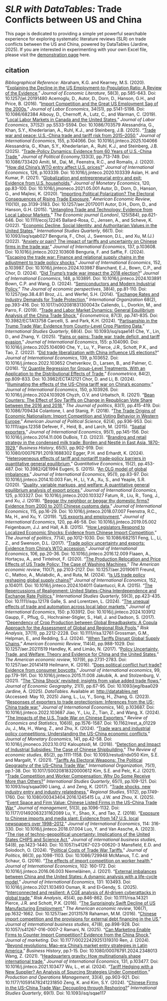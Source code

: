 # <em>SLR with DataTables:</em> Trade Conflicts between US and China
This page is dedicated to providing a simple yet powerful searchable experience for exploring systematic literature reviews (SLR) on trade conflicts between the US and China, powered by DataTables (Jardine, 2025).  If you are interested in experimenting with your own Excel file, please visit the <a href="/slr/datatables" target="_blank" rel="noopener noreferrer">demonstration page</a> here.

## citation
<em>Bibliographical Reference:</em>
Abraham, K.G. and Kearney, M.S.  (2020).  “<a class="analytic-link" href="pdf/Explaining the Decline in the US Employment-to-Population Ratio A Review of the Evidence.pdf" target="_blank" rel="noopener noreferrer">Explaining the Decline in the US Employment-to-Population Ratio: A Review of the Evidence,</a>”  <em>Journal of Economic Literature</em>, 58(3), pp.585-643.  Doi: 10.1257/jel.20191480
Acemoglu, D., Autor, D., Dorn, D., Hanson, G.H., and Price, B.  (2016).  “<a class="analytic-link" href="pdf/Import Competition and the Great US Employment Sag of the 2000s.pdf" target="_blank" rel="noopener noreferrer">Import Competition and the Great US Employment Sag of the 2000s,</a>”  <em>Journal of Labor Economics</em>, 34(S1), pp.S141-S198.  Doi: 10.1086/682384
Albouy, D., Chernoff, A., Lutz, C., and Warman, C.  (2019).  “<a class="analytic-link" href="pdf/Local Labor Markets in Canada and the United States.pdf" target="_blank" rel="noopener noreferrer">Local Labor Markets in Canada and the United States,</a>”  <em>Journal of Labor Economics</em>, 37(S2): pp.S533-S594.  Doi: 10.1086/703579
Alessandria, G., Khan, S.Y., Khederlarian, A., Ruhl, K.J., and Steinberg, J.B.  (2025).  “<a class="analytic-link" href="pdf/Trade war and peace U.S.-China trade and tariff risk from 2015–2050.pdf" target="_blank" rel="noopener noreferrer">Trade war and peace: U.S.-China trade and tariff risk from 2015–2050,</a>”  <em>Journal of International Economics</em>, 155, p.104066.  Doi: 10.1016/j.jinteco.2025.104066
Alessandria, G., Khan, S.Y., Khederlarian, A., Ruhl, K.J., and Steinberg, J.B.  (2025).  “<a class="analytic-link" href="pdf/Trade-Policy Dynamics Evidence from 60 Years of U.S.-China Trade May 2024.pdf" target="_blank" rel="noopener noreferrer">Trade-Policy Dynamics: Evidence from 60 Years of U.S.-China Trade,</a>”  <em>Journal of Political Economy</em>,133(3), pp.713-749.  Doi: 10.1086/733420
Amiti, M., Dai, M., Feenstra, R.C., and Romalis, J.  (2020).  “<a class="analytic-link" href="pdf/How did China's WTO entry affect U.S. prices.pdf" target="_blank" rel="noopener noreferrer">How did China’s WTO entry affect U.S. prices?</a>”  <em>Journal of International Economics</em>, 126, p.103339.  Doi: 10.1016/j.jinteco.2020.103339
Aslan, H. and Kumar, P.  (2021).  “<a class="analytic-link" href="pdf/Globalization and entrepreneurial entry and exit Evidence from U.S. households.pdf" target="_blank" rel="noopener noreferrer">Globalization and entrepreneurial entry and exit: Evidence from U.S. households,</a>”  <em>Journal of Monetary Economics</em>, 120, pp.83-100.  Doi: 10.1016/j.jmoneco.2021.05.001
Autor, D., Dorn, D., Hanson, G., and Majlesi, K.  (2020).  “<a class="analytic-link" href="pdf/Importing Political Polarization The Electoral Consequences of Rising Trade Exposure.pdf" target="_blank" rel="noopener noreferrer">Importing Political Polarization? The Electoral Consequences of Rising Trade Exposure,</a>”  <em>American Economic Review</em>, 110(10), pp.3139-3183.  Doi: 10.1257/aer.20170011
Autor, D.H., Dorn, D., and Hanson, G.H.  (2015).  “<a class="analytic-link" href="pdf/Untangling Trade and Technology Evidence from Local Labour Markets.pdf" target="_blank" rel="noopener noreferrer">Untangling Trade and Technology: Evidence from Local Labour Markets,</a>”  <em>The Economic journal (London)</em>, 125(584), pp.621-646.  Doi: 10.1111/ecoj.12245
Ballard-Rosa, C., Jensen, A., and Scheve, K.  (2022).  “<a class="analytic-link" href="pdf/Economic Decline, Social Identity, and Authoritarian Values in the United States.pdf" target="_blank" rel="noopener noreferrer">Economic Decline, Social Identity, and Authoritarian Values in the United States,</a>”  <em>International Studies Quarterly</em>, 66(1).  Doi: 10.1093/isq/sqab027
Benguria, F., Choi, J., Swenson, D.L., and Xu, M.(J.)  (2022).  “<a class="analytic-link" href="pdf/Anxiety or pain The impact of tariffs and uncertainty on Chinese firms in the trade war.pdf" target="_blank" rel="noopener noreferrer">Anxiety or pain? The impact of tariffs and uncertainty on Chinese firms in the trade war,</a>”  <em>Journal of International Economics</em>, 137, p.103608.  Doi: 10.1016/j.jinteco.2022.103608
Benguria, F. and Saffie, F.  (2024).  “<a class="analytic-link" href="pdf/Escaping the trade war Finance and relational supply chains in the adjustment to trade policy shocks.pdf" target="_blank" rel="noopener noreferrer">Escaping the trade war: Finance and relational supply chains in the adjustment to trade policy shocks,</a>”  <em>Journal of International Economics</em>, 152, p.103987.  Doi: 10.1016/j.jinteco.2024.103987
Blanchard, E.J., Bown, C.P., and Chor, D.  (2024).  “<a class="analytic-link" href="pdf/Did Trump’s trade war impact the 2018 election.pdf" target="_blank" rel="noopener noreferrer">Did Trump’s trade war impact the 2018 election?</a>”  <em>Journal of International Economics</em>, 148, p.103891.  Doi: 10.1016/j.jinteco.2024.103891
Bown, C.P. and Wang, D.  (2024).  “<a class="analytic-link" href="pdf/Semiconductors and Modern Industrial Policy.pdf" target="_blank" rel="noopener noreferrer">Semiconductors and Modern Industrial Policy,</a>”  <em>The Journal of economic perspectives</em>, 38(4), pp.81-110.  Doi: 10.1257/jep.38.4.81
Broz, J.L. and Werfel, S.H.  (2014).  “<a class="analytic-link" href="pdf/Exchange Rates and Industry Demands for Trade Protection.pdf" target="_blank" rel="noopener noreferrer">Exchange Rates and Industry Demands for Trade Protection,</a>”  <em>International Organization</em> 68(2), pp.393-416.  Doi: 10.1017/s002081831300043x
Caliendo, L., Dvorkin, M., and Parro, F.  (2019).  “<a class="analytic-link" href="pdf/Trade and Labor Market Dynamics General Equilibrium Analysis of the China Trade Shock.pdf" target="_blank" rel="noopener noreferrer">Trade and Labor Market Dynamics: General Equilibrium Analysis of the China Trade Shock,</a>”  <em>Econometrica</em>, 87(3), pp.741-835.  Doi: 10.3982/ECTA13758
Carcelli, S. and Park, K.H. (2024).  “<a class="analytic-link" href="pdf/Partisanship in the Trump Trade War Evidence from County-Level Crop Planting Data.pdf" target="_blank" rel="noopener noreferrer">Partisanship in the Trump Trade War: Evidence from County-Level Crop Planting Data,</a>”  <em>International Studies Quarterly</em>, 68(4).  Doi: 10.1093/isq/sqae141
Che, Y., Lin, D., and Zhang, Y.  (2025).  “<a class="analytic-link" href="pdf/Pains or gains Trade war, trade deficit, and tariff evasion.pdf" target="_blank" rel="noopener noreferrer">Pains or gains: Trade war, trade deficit, and tariff evasion,</a>”  <em>Journal of International Economics</em>, 155: p.104090.  Doi: 10.1016/j.jinteco.2025.104090
Che, Y., Lu, Y., Pierce, J.R., Schott, P.K., and Tao, Z.  (2022).  “<a class="analytic-link" href="pdf/Did trade liberalization with China influence US elections.pdf" target="_blank" rel="noopener noreferrer">Did trade liberalization with China influence US elections?</a>”  <em>Journal of International Economics</em>, 139, p.103652.  Doi: 10.1016/j.jinteco.2022.103652
Chetverikov, D., Larsen, B., and Palmer, C.  (2016).  “<a class="analytic-link" href="pdf/IV Quantile Regression for Group-Level Treatments, With an Application to the Distributional Effects of Trade.pdf" target="_blank" rel="noopener noreferrer">IV Quantile Regression for Group-Level Treatments, With an Application to the Distributional Effects of Trade,</a>”  <em>Econometrica</em>, 84(2), pp.809-833.  Doi: 10.3982/ECTA12121
Chor, D. and Li, B.  (2024).  “<a class="analytic-link" href="pdf/Illuminating the effects of the US-China tariff war on China's economy.pdf" target="_blank" rel="noopener noreferrer">Illuminating the effects of the US-China tariff war on China’s economy,</a>”  <em>Journal of International Economics</em>, 150, p.103926.  Doi: 10.1016/j.jinteco.2024.103926
Chyzh, O.V. and Urbatsch, R.  (2021).  “<a class="analytic-link" href="pdf/Bean Counters The Effect of Soy Tariffs on Change in Republican Vote Share between the 2016 and 2018 .pdf" target="_blank" rel="noopener noreferrer">Bean Counters: The Effect of Soy Tariffs on Change in Republican Vote Share between the 2016 and 2018,</a>”  <em>The Journal of politics</em>, 83(1), pp.415-419.  Doi: 10.1086/709434
Colantone, I. and Stanig, P.  (2018).  “<a class="analytic-link" href="pdf/The Trade Origins of Economic Nationalism Import Competition and Voting Behavior in Western Europe.pdf" target="_blank" rel="noopener noreferrer">The Trade Origins of Economic Nationalism: Import Competition and Voting Behavior in Western Europe,</a>”  <em>American Journal of Political Science</em>, 62(4), pp.936-953.  Doi: 10.1111/ajps.12358
Defever, F., Heid, B., and Larch, M.  (2015).  “<a class="analytic-link" href="pdf/Spatial exporters.pdf" target="_blank" rel="noopener noreferrer">Spatial exporters,</a>”  <em>Journal of International Economics</em>, 95(1), pp.145-156.  Doi: 10.1016/j.jinteco.2014.11.006
DuBois, T.D.  (2023).  “<a class="analytic-link" href="pdf/Branding and retail strategy in the condensed milk trade Borden and Nestlé in East Asia, 1870-1929.pdf" target="_blank" rel="noopener noreferrer">Branding and retail strategy in the condensed milk trade: Borden and Nestlé in East Asia, 1870-1929,</a>”  <em>Business History</em>, 65(5), pp.902-919.  Doi: 10.1080/00076791.2019.1688302
Egger, P.H. and Erhardt, K.  (2024).  “<a class="analytic-link" href="pdf/Heterogeneous effects of tariff and nontariff trade‐policy barriers in quantitative general equilibrium.pdf" target="_blank" rel="noopener noreferrer">Heterogeneous effects of tariff and nontariff trade‐policy barriers in quantitative general equilibrium,</a>”  <em>Quantitative Economics</em>, 15(2), pp.453-487.  Doi: 10.3982/QE1994
Eugeni, S. (2015).  “<a class="analytic-link" href="pdf/An OLG model of global imbalances.pdf" target="_blank" rel="noopener noreferrer">An OLG model of global imbalances,</a>”  <em>Journal of International Economics</em>, 95(1), pp.83-97.  Doi: 10.1016/j.jinteco.2014.10.003
Fan, H., Li, Y.A., Xu, S., and Yeaple, S.R.  (2020).  “<a class="analytic-link" href="pdf/Quality, variable markups, and welfare A quantitative general equilibrium analysis of export prices.pdf" target="_blank" rel="noopener noreferrer">Quality, variable markups, and welfare: A quantitative general equilibrium analysis of export prices,</a>”  <em>Journal of International Economics</em>, 125, p.103327.  Doi: 10.1016/j.jinteco.2020.103327
Fatum, R., Liu, R., Tong, J., and Xu, J.  (2018).  “<a class="analytic-link" href="pdf/Beggar thy neighbor or beggar thy domestic firms Evidence from 2000 to 2011 Chinese customs data.pdf" target="_blank" rel="noopener noreferrer">Beggar thy neighbor or beggar thy domestic firms? Evidence from 2000 to 2011 Chinese customs data,</a>”  <em>Journal of International Economics</em>, 115, pp.16-29.  Doi: 10.1016/j.jinteco.2018.07.007
Feenstra, R.C., Ma, H., and Xu, Y.  (2019).  “<a class="analytic-link" href="pdf/US exports and employment.pdf" target="_blank" rel="noopener noreferrer">US exports and employment,</a>”  <em>Journal of International Economics</em>, 120, pp.46-58.  Doi: 10.1016/j.jinteco.2019.05.002
Feigenbaum, J.J. and Hall, A.B.  (2015).  “<a class="analytic-link" href="pdf/How Legislators Respond to Localized Economic Shocks Evidence from Chinese Import Competition.pdf" target="_blank" rel="noopener noreferrer">How Legislators Respond to Localized Economic Shocks: Evidence from Chinese Import Competition,</a>”  <em>The Journal of politics</em>, 77(4), pp.1012-1030.  Doi: 10.1086/682151
Feng, L., Li, Z., and Swenson, D.L.  (2017).  “<a class="analytic-link" href="pdf/Trade policy uncertainty and exports Evidence from China's WTO accession.pdf" target="_blank" rel="noopener noreferrer">Trade policy uncertainty and exports: Evidence from China’s WTO accession,</a>”  <em>Journal of International Economics</em>, 106, pp.20-36.  Doi: 10.1016/j.jinteco.2016.12.009
Flaaen, A., Hortaçsu, A., and Tintelnot, F.  (2020).  “<a class="analytic-link" href="pdf/The Production Relocation and Price Effects of US Trade Policy The Case of Washing Machines.pdf" target="_blank" rel="noopener noreferrer">The Production Relocation and Price Effects of US Trade Policy: The Case of Washing Machines,</a>”  <em>The American economic review</em>, 110(7), pp.2103-2127.  Doi: 10.1257/aer.20190611
Freund, C., Mattoo, A., Mulabdic, A., and Ruta, M.  (2024).  “<a class="analytic-link" href="pdf/Is US trade policy reshaping global supply chains.pdf" target="_blank" rel="noopener noreferrer">Is US trade policy reshaping global supply chains?</a>”  <em>Journal of International Economics</em>, 152, p.104011.  Doi: 10.1016/j.jinteco.2024.104011
Galantucci, R.A.  (2015).  “<a class="analytic-link" href="pdf/The Repercussions of Realignment United States-China Interdependence and Exchange Rate Politics.pdf" target="_blank" rel="noopener noreferrer">The Repercussions of Realignment: United States-China Interdependence and Exchange Rate Politics,</a>”  <em>International Studies Quarterly</em>, 59(3), pp.423-435.  Doi: 10.1111/isqu.12178
Galle, S. and Lorentzen, L.  (2024).  “<a class="analytic-link" href="pdf/The unequal effects of trade and automation across local labor markets.pdf" target="_blank" rel="noopener noreferrer">The unequal effects of trade and automation across local labor markets,</a>”  <em>Journal of International Economics</em>, 150: p.103912.  Doi: 10.1016/j.jinteco.2024.103912
Gaupp, F., Pflug, G., Hochrainer‐Stigler, S., Hall, J. and Dadson, S.  (2017).  “<a class="analytic-link" href="pdf/Dependency of Crop Production between Global Breadbaskets A Copula Approach for the Assessment of Global and Regional Risk Pools.pdf" target="_blank" rel="noopener noreferrer">Dependency of Crop Production between Global Breadbaskets: A Copula Approach for the Assessment of Global and Regional Risk Pools,</a>”  <em>Risk Analysis</em>, 37(11), pp.2212-2228.  Doi: 10.1111/risa.12761
Grossman, G.M., Helpman, E., and Redding, S.J.  (2024).  “<a class="analytic-link" href="pdf/When Tariffs Disrupt Global Supply Chains.pdf" target="_blank" rel="noopener noreferrer">When Tariffs Disrupt Global Supply Chains,</a>”  <em>American Economic Review</em>, 114(4), pp.988-1029.  Doi: 10.1257/aer.20211519
Handley, K. and Limão, N.  (2017).  “<a class="analytic-link" href="pdf/Policy Uncertainty, Trade, and Welfare Theory and Evidence for China and the United States.pdf" target="_blank" rel="noopener noreferrer">Policy Uncertainty, Trade, and Welfare: Theory and Evidence for China and the United States,</a>”  <em>The American economic review</em>, 107(9), pp.2731-2783.  Doi: 10.1257/aer.20141419
Heilmann, K.  (2016).  “<a class="analytic-link" href="pdf/Does political conflict hurt trade Evidence from consumer boycotts.pdf" target="_blank" rel="noopener noreferrer">Does political conflict hurt trade? Evidence from consumer boycotts,</a>”  <em>Journal of international economics</em>, 99, pp.179-191.  Doi: 10.1016/j.jinteco.2015.11.008
Jakubik, A. and Stolzenburg, V.  (2021).  “<a class="analytic-link" href="pdf/The ‘China Shock’ revisited insights from value added trade flows.pdf" target="_blank" rel="noopener noreferrer">The ‘China Shock’ revisited: insights from value added trade flows,</a>”  <em>Journal of Economic Geography</em>, 21(1), pp.67-95.  Doi: 10.1093/jeg/lbaa029
Jardine, A.  (2025).  <em>DataTables.</em>  Available at: <a class="analytic-link" href="http://datatables.net" target="_blank" rel="noopener noreferrer">http://datatables.net</a> (Accessed: May 10, 2025)
Jiang, L., Lu, Y., Song, H., Zhang, G.  (2023).  “<a class="analytic-link" href="pdf/Responses of exporters to trade protectionism Inferences from the US-China trade war.pdf" target="_blank" rel="noopener noreferrer">Responses of exporters to trade protectionism: Inferences from the US-China trade war,</a>”  <em>Journal of International Economics</em>, 140, p.103687.  Doi: 10.1016/j.jinteco.2022.103687
Jiao, Y., Liu, Z., Tian, Z., and Wang, X.  (2024).  “<a class="analytic-link" href="pdf/The Impacts of the U.S. Trade War on Chinese Exporters.pdf" target="_blank" rel="noopener noreferrer">The Impacts of the U.S. Trade War on Chinese Exporters,</a>”  <em>Review of Economics and Statistics</em>, 106(6), pp.1576-1587.  Doi: 10.1162/rest_a_01229
Ju, J., Ma, H., Wang, Z., and Zhu, X.  (2024).  “<a class="analytic-link" href="pdf/Trade wars and industrial policy competitions Understanding the US-China economic conflicts.pdf" target="_blank" rel="noopener noreferrer">Trade wars and industrial policy competitions: Understanding the US-China economic conflicts,</a>”  <em>Journal of Monetary Economics</em>, 141, pp.42-58.  Doi: 10.1016/j.jmoneco.2023.10.012
Kalouptsidi, M.  (2018).  “<a class="analytic-link" href="pdf/Detection and Impact of Industrial Subsidies The Case of Chinese Shipbuilding.pdf" target="_blank" rel="noopener noreferrer">Detection and Impact of Industrial Subsidies: The Case of Chinese Shipbuilding,</a>”  <em>The Review of economic studies</em>, 85(2), pp.1111-1158.  Doi: 10.1093/restud/rdx050
Kim, S.E. and Margalit, Y.  (2021).  “<a class="analytic-link" href="pdf/Tariffs As Electoral Weapons The Political Geography of the US-China Trade War.pdf" target="_blank" rel="noopener noreferrer">Tariffs As Electoral Weapons: The Political Geography of the US–China Trade War,</a>”  <em>International Organization</em>, 75(1), pp.1-38.  Doi: 10.1017/S0020818320000612
Kim, S.E. and Pelc, K.J.  (2021).  “<a class="analytic-link" href="pdf/Trade Competition and Worker Compensation Why Do Some Receive More than Others?.pdf" target="_blank" rel="noopener noreferrer">Trade Competition and Worker Compensation: Why Do Some Receive More than Others?</a>”  <em>International Studies Quarterly</em>, 65(1), pp.109-121.  Doi: 10.1093/isq/sqaa090
Liang, J. and Zeng, K.  (2017).  “<a class="analytic-link" href="pdf/Trade shocks  new industry entry and industry relatedness.pdf" target="_blank" rel="noopener noreferrer">Trade shocks, new industry entry and industry relatedness,</a>”  <em>Regional Studies</em>, 51(12), pp.1749-1760.  Doi: 10.1080/00343404.2016.1245415
Lu, J.W. and Zhou, X.  (2025).  “<a class="analytic-link" href="pdf/Event Space and Firm Value Chinese Listed Firms in the US–China Trade War.pdf" target="_blank" rel="noopener noreferrer">Event Space and Firm Value: Chinese Listed Firms in the US–China Trade War,</a>”  <em>Journal of management</em>, 51(3), pp.1096-1132.  Doi: 10.1177/01492063231162089
Lu, Y., Shao, X., and Tao, Z.  (2018).  “<a class="analytic-link" href="pdf/Exposure to Chinese imports and media slant Evidence from 147 U.S. local newspapers over 1998–2012.pdf" target="_blank" rel="noopener noreferrer">Exposure to Chinese imports and media slant: Evidence from 147 U.S. local newspapers over 1998–2012,</a>”  <em>Journal of International Economics</em>, 114: 316-330.  Doi: 10.1016/j.jinteco.2018.07.004
Luo, Y. and Van Assche, A.  (2023).  “<a class="analytic-link" href="pdf/The rise of techno-geopolitical uncertainty Implications of the United States CHIPS and Science Act The rise of techno-geopolitical uncertainty.pdf" target="_blank" rel="noopener noreferrer">The rise of techno-geopolitical uncertainty: Implications of the United States CHIPS and Science Act,</a>”  <em>Journal of international business studies</em>, 54(8), pp.1423-1440.  Doi: 10.1057/s41267-023-00620-3
Mansfield, E.D. and Solodoch, O.  (2024).  “<a class="analytic-link" href="pdf/Political Costs of Trade War Tariffs.pdf" target="_blank" rel="noopener noreferrer">Political Costs of Trade War Tariffs,</a>”  <em>Journal of Politics</em>, 86(3), pp.1098-1103.  Doi: 10.1086/729948
McManus, T.C. and Schaur, G.  (2016).  “<a class="analytic-link" href="pdf/The effects of import competition on worker health.pdf" target="_blank" rel="noopener noreferrer">The effects of import competition on worker health,</a>”  <em>Journal of International Economics</em>, 102: 160-172.  Doi: 10.1016/j.jinteco.2016.06.003
Niemeläinen, J.  (2021).  “<a class="analytic-link" href="pdf/External imbalances between China and the United States A dynamic analysis with a life-cycle model.pdf" target="_blank" rel="noopener noreferrer">External imbalances between China and the United States: A dynamic analysis with a life-cycle model,</a>”  <em>Journal of International Economics</em>, 131: 103493.  Doi: 10.1016/j.jinteco.2021.103493
Osman, R. and El‐Gendy, S.  (2025).  “<a class="analytic-link" href="pdf/Interconnected and resilient A CGE analysis of AI‐driven cyberattacks in global trade.pdf" target="_blank" rel="noopener noreferrer">Interconnected and resilient: A CGE analysis of AI‐driven cyberattacks in global trade,</a>”  <em>Risk Analysis</em>, 45(4), pp.846-862.  Doi: 10.1111/risa.14321
Pierce, J.R. and Schott, P.K.  (2016).  “<a class="analytic-link" href="pdf/The Surprisingly Swift Decline of US Manufacturing Employment.pdf" target="_blank" rel="noopener noreferrer">The Surprisingly Swift Decline of US Manufacturing Employment,</a>”  <em>The American economic review</em>, 106(7), pp.1632-1662.  Doi: 10.1257/aer.20131578
Rahaman, M.M.  (2016).  “<a class="analytic-link" href="pdf/Chinese import competition and the provisions for external debt financing in the US.pdf" target="_blank" rel="noopener noreferrer">Chinese import competition and the provisions for external debt financing in the US,</a>”  <em>Journal of international business studies</em>, 47(8), pp.898-928.  Doi: 10.1057/s41267-016-0007-2
Ramani, N.  (2025).  “<a class="analytic-link" href="pdf/Can Marketing Enable Firms to Counter Import Competition Evidence from the China Shock.pdf" target="_blank" rel="noopener noreferrer">Can Marketing Enable Firms to Counter Import Competition? Evidence from the China Shock,</a>”  <em>Journal of marketing</em>.  Doi: 10.1177/00222429251319310
Ren, J.  (2024).  “<a class="analytic-link" href="pdf/Beyond revolutions Mao-era China’s market entry strategies in Latin America.pdf" target="_blank" rel="noopener noreferrer">Beyond revolutions: Mao-era China’s market entry strategies in Latin America,</a>”  <em>Business History</em>, pp.1-15.  Doi: 10.1080/00076791.2024.2348013
Wang, Z.  (2021).  “<a class="analytic-link" href="pdf/Headquarters gravity How multinationals shape international trade.pdf" target="_blank" rel="noopener noreferrer">Headquarters gravity: How multinationals shape international trade,</a>”  <em>Journal of International Economics</em>, 131, p.103477.  Doi: 10.1016/j.jinteco.2021.103477
Wu, L., et al. (2024).  “<a class="analytic-link" href="pdf/Tariff Hedging with a New Supplier An Analysis of Sourcing Strategies Under Competition.pdf" target="_blank" rel="noopener noreferrer">Tariff Hedging with a New Supplier? An Analysis of Sourcing Strategies Under Competition,</a>”  <em>Production and Operations Management</em>, 33(4), pp.903-921.  Doi: 10.1177/10591478241231850
Zeng, K. and Kim, S.Y.  (2024).  “<a class="analytic-link" href="pdf/Chinese Firms in the US–China Trade War Decoupling through Reshoring.pdf" target="_blank" rel="noopener noreferrer">Chinese Firms in the US–China Trade War: Decoupling through Reshoring?</a>”  <em>International Studies Quarterly</em>, 69(1).  Doi: 10.1093/isq/sqae117

